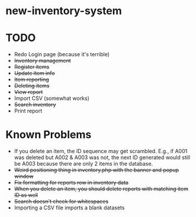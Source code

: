 # new-inventory-system

# TODO
- Redo Login page (because it's terrible)
- ~~Inventory management~~
- ~~Register items~~
- ~~Update item info~~
- ~~Item reporting~~
- ~~Deleting items~~
- ~~View report~~
- Import CSV (somewhat works)
- ~~Search inventory~~
- Print report

# Known Problems
- If you delete an item, the ID sequence may get scrambled. E.g., if A001 was deleted but A002 & A003 was not, the next ID generated would still be A003 because there are only 2 items in the database.
- ~~Weird positioning thing in inventory.php with the banner and popup window~~
- ~~Fix formatting for reports row in inventory data~~
- ~~When you delete an item, you should delete reports with matching item ID as well~~
- ~~Search doesn't check for whitespaces~~
- Importing a CSV file imports a blank datasets